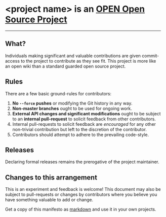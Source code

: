 # &lt;project name&gt; is an [OPEN Open Source Project](http://openopensource.org/)

-----------------------------------------

## What?

Individuals making significant and valuable contributions are given
commit-access to the project to contribute as they see fit. This project
is more like an open wiki than a standard guarded open source project.

## Rules

There are a few basic ground-rules for contributors:

1. **No `--force` pushes** or modifying the Git history in any way.
1. **Non-master branches** ought to be used for ongoing work.
1. **External API changes and significant modifications** ought to be subject to an **internal pull-request** to solicit feedback from other contributors.
1. Internal pull-requests to solicit feedback are *encouraged* for any other non-trivial contribution but left to the discretion of the contributor.
1. Contributors should attempt to adhere to the prevailing code-style.

## Releases

Declaring formal releases remains the prerogative of the project maintainer.

## Changes to this arrangement

This is an experiment and feedback is welcome! This document may also be
subject to pull-requests or changes by contributors where you believe
you have something valuable to add or change.

Get a copy of this manifesto as [markdown](https://raw.githubusercontent.com/openopensource/openopensource.github.io/master/Readme.md) and use it in your own projects.
